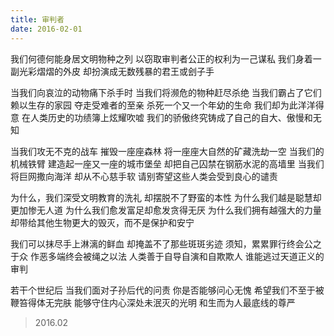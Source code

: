 ```yaml
---
title: 审判者
date: 2016-02-01
---
```


我们何德何能身居文明物种之列
以窃取审判者公正的权利为一己谋私
我们身着一副光彩熠熠的外皮
却扮演成无数残暴的君王或刽子手

当我们向哀泣的动物痛下杀手时
当我们将濒危的物种赶尽杀绝
当我们霸占了它们赖以生存的家园
夺走受难者的至亲
杀死一个又一个年幼的生命
我们却为此洋洋得意
在人类历史的功绩簿上炫耀吹嘘
我们的骄傲终究铸成了自己的自大、傲慢和无知

当我们攻无不克的战车
摧毁一座座森林
将一座座大自然的矿藏洗劫一空
当我们的机械铁臂
建造起一座又一座的城市堡垒
却把自己囚禁在钢筋水泥的高墙里
当我们将巨网撒向海洋
却从不心慈手软
请别寄望这些人类会受到良心的谴责

为什么，我们深受文明教育的洗礼
却摆脱不了野蛮的本性
为什么我们越是聪慧却更加惨无人道
为什么我们愈发富足却愈发贪得无厌
为什么我们拥有越强大的力量
却带给其他生物更大的毁灭，而不是保护和安宁

我们可以抹尽手上淋漓的鲜血
却掩盖不了那些斑斑劣迹
须知，累累罪行终会公之于众
作恶多端终会被绳之以法
人类善于自导自演和自欺欺人
谁能逃过天道正义的审判

若干个世纪后
当我们面对子孙后代的问责
你是否能够问心无愧
希望我们不至于被鞭笞得体无完肤
能够守住内心深处未泯灭的光明
和生而为人最底线的尊严

> 2016.02